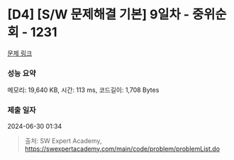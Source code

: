 # [D4] [S/W 문제해결 기본] 9일차 - 중위순회 - 1231 

[문제 링크](https://swexpertacademy.com/main/code/problem/problemDetail.do?contestProbId=AV140YnqAIECFAYD) 

### 성능 요약

메모리: 19,640 KB, 시간: 113 ms, 코드길이: 1,708 Bytes

### 제출 일자

2024-06-30 01:34



> 출처: SW Expert Academy, https://swexpertacademy.com/main/code/problem/problemList.do